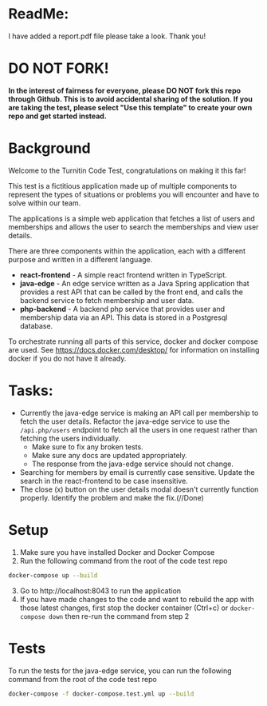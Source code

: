 # ReadMe:
I have added a report.pdf file please take a look. Thank you!


# DO NOT FORK!
**In the interest of fairness for everyone, please DO NOT fork this repo through Github. This is to avoid accidental sharing of the solution. If you are taking the test, please select "Use this template" to create your own repo and get started instead.**

# Background
Welcome to the Turnitin Code Test, congratulations on making it this far!

This test is a fictitious application made up of multiple components to represent the types of situations or problems you will encounter and have to solve within our team.

The applications is a simple web application that fetches a list of users and memberships and allows the user to search the memberships and view user details.

There are three components within the application, each with a different purpose and written in a different language.
* **react-frontend** - A simple react frontend written in TypeScript.
* **java-edge** - An edge service written as a Java Spring application that provides a rest API that can be called by the front end, and calls the backend service to fetch membership and user data.
* **php-backend** - A backend php service that provides user and membership data via an API. This data is stored in a Postgresql database.

To orchestrate running all parts of this service, docker and docker compose are used. See https://docs.docker.com/desktop/ for information on installing docker if you do not have it already.

# Tasks:
* Currently the java-edge service is making an API call per membership to fetch the user details. Refactor the java-edge service to use the `/api.php/users` endpoint to fetch all the users in one request rather than fetching the users individually.
  * Make sure to fix any broken tests.
  * Make sure any docs are updated appropriately.
  * The response from the java-edge service should not change.
* Searching for members by email is currently case sensitive. Update the search in the react-frontend to be case insensitive.
* The close (x) button on the user details modal doesn't currently function properly. Identify the problem and make the fix.(//Done)

# Setup

1. Make sure you have installed Docker and Docker Compose
2. Run the following command from the root of the code test repo
```bash
docker-compose up --build
```
3. Go to http://localhost:8043 to run the application
4. If you have made changes to the code and want to rebuild the app with those latest changes, first stop the docker container (Ctrl+c) or `docker-compose down` then re-run the command from step 2

# Tests

To run the tests for the java-edge service, you can run the following command from the root of the code test repo
```bash
docker-compose -f docker-compose.test.yml up --build
```
